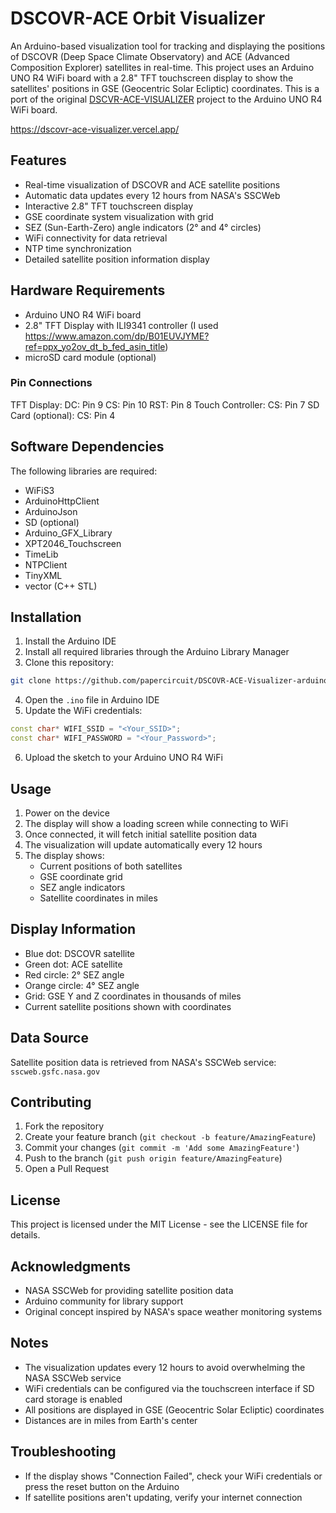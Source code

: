 # DSCOVR-ACE Orbit Visualizer

An Arduino-based visualization tool for tracking and displaying the positions of DSCOVR (Deep Space Climate Observatory) and ACE (Advanced Composition Explorer) satellites in real-time. This project uses an Arduino UNO R4 WiFi board with a 2.8" TFT touchscreen display to show the satellites' positions in GSE (Geocentric Solar Ecliptic) coordinates. This is a port of the original [DSCVR-ACE-VISUALIZER](https://github.com/papercircuit/DSCVR-ACE-VISUALIZER) project to the Arduino UNO R4 WiFi board. 

https://dscovr-ace-visualizer.vercel.app/

## Features

- Real-time visualization of DSCOVR and ACE satellite positions
- Automatic data updates every 12 hours from NASA's SSCWeb
- Interactive 2.8" TFT touchscreen display
- GSE coordinate system visualization with grid
- SEZ (Sun-Earth-Zero) angle indicators (2° and 4° circles)
- WiFi connectivity for data retrieval
- NTP time synchronization
- Detailed satellite position information display

## Hardware Requirements

- Arduino UNO R4 WiFi board
- 2.8" TFT Display with ILI9341 controller (I used https://www.amazon.com/dp/B01EUVJYME?ref=ppx_yo2ov_dt_b_fed_asin_title)
- microSD card module (optional)

### Pin Connections
TFT Display:
DC: Pin 9
CS: Pin 10
RST: Pin 8
Touch Controller:
CS: Pin 7
SD Card (optional):
CS: Pin 4

## Software Dependencies

The following libraries are required:

- WiFiS3
- ArduinoHttpClient
- ArduinoJson
- SD (optional)
- Arduino_GFX_Library
- XPT2046_Touchscreen
- TimeLib
- NTPClient
- TinyXML
- vector (C++ STL)

## Installation

1. Install the Arduino IDE
2. Install all required libraries through the Arduino Library Manager
3. Clone this repository:

```bash
git clone https://github.com/papercircuit/DSCOVR-ACE-Visualizer-arduino.git
```
4. Open the `.ino` file in Arduino IDE
5. Update the WiFi credentials:

```cpp
const char* WIFI_SSID = "<Your_SSID>";
const char* WIFI_PASSWORD = "<Your_Password>";
```

6. Upload the sketch to your Arduino UNO R4 WiFi

## Usage

1. Power on the device
2. The display will show a loading screen while connecting to WiFi
3. Once connected, it will fetch initial satellite position data
4. The visualization will update automatically every 12 hours
5. The display shows:
   - Current positions of both satellites
   - GSE coordinate grid
   - SEZ angle indicators
   - Satellite coordinates in miles

## Display Information

- Blue dot: DSCOVR satellite
- Green dot: ACE satellite
- Red circle: 2° SEZ angle
- Orange circle: 4° SEZ angle
- Grid: GSE Y and Z coordinates in thousands of miles
- Current satellite positions shown with coordinates

## Data Source

Satellite position data is retrieved from NASA's SSCWeb service:
`sscweb.gsfc.nasa.gov`

## Contributing

1. Fork the repository
2. Create your feature branch (`git checkout -b feature/AmazingFeature`)
3. Commit your changes (`git commit -m 'Add some AmazingFeature'`)
4. Push to the branch (`git push origin feature/AmazingFeature`)
5. Open a Pull Request

## License

This project is licensed under the MIT License - see the LICENSE file for details.

## Acknowledgments

- NASA SSCWeb for providing satellite position data
- Arduino community for library support
- Original concept inspired by NASA's space weather monitoring systems

## Notes

- The visualization updates every 12 hours to avoid overwhelming the NASA SSCWeb service
- WiFi credentials can be configured via the touchscreen interface if SD card storage is enabled
- All positions are displayed in GSE (Geocentric Solar Ecliptic) coordinates
- Distances are in miles from Earth's center

## Troubleshooting

- If the display shows "Connection Failed", check your WiFi credentials or press the reset button on the Arduino
- If satellite positions aren't updating, verify your internet connection